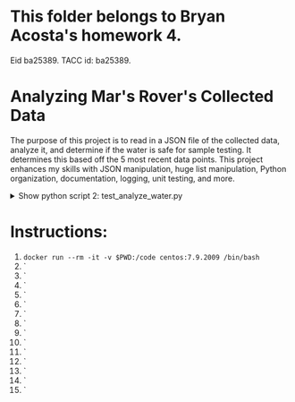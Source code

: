 # This folder belongs to Bryan Acosta's homework 4.
Eid ba25389. TACC id: ba25389.

# Analyzing Mar's Rover's Collected Data
The purpose of this project is to read in a JSON file of the collected data, analyze it, and determine if the water is safe for sample testing. It determines this based off the 5 most recent data points. This project enhances my skills with JSON manipulation, huge list manipulation, Python organization, documentation, logging, unit testing, and more.

<details>
<summary>Show python script 2: test_analyze_water.py </summary>
Python

```python:


if __name__ == '__pytest__':
    pytest()
```
</details>



# Instructions: 

1. `docker run --rm -it -v $PWD:/code centos:7.9.2009 /bin/bash`
2. `
3. `
4. `
5. `
6. `
7. `
8. `
9. `
10. `
11. `
12. `
13. `
14. `
15. `
